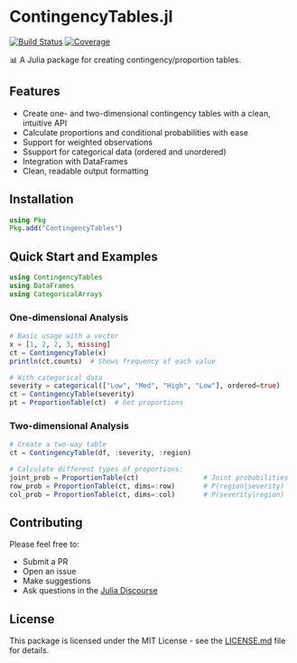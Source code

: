 # ContingencyTables.jl

[![Build Status](https://github.com/yanwenwang24/ContingencyTables.jl/workflows/CI/badge.svg)](https://github.com/yanwenwang24/ContingencyTables.jl/actions)
[![Coverage](https://codecov.io/gh/yanwenwang24/ContingencyTables.jl/branch/main/graph/badge.svg)](https://codecov.io/gh/yanwenwang24/ContingencyTables.jl)

📊 A Julia package for creating contingency/proportion tables.

## Features

- Create one- and two-dimensional contingency tables with a clean, intuitive API
- Calculate proportions and conditional probabilities with ease
- Support for weighted observations
- Ssupport for categorical data (ordered and unordered)
- Integration with DataFrames
- Clean, readable output formatting

## Installation

```julia
using Pkg
Pkg.add("ContingencyTables")
```

## Quick Start and Examples

```julia
using ContingencyTables
using DataFrames
using CategoricalArrays
```

### One-dimensional Analysis

```julia
# Basic usage with a vector
x = [1, 2, 2, 3, missing]
ct = ContingencyTable(x)
println(ct.counts)  # Shows frequency of each value

# With categorical data
severity = categorical(["Low", "Med", "High", "Low"], ordered=true)
ct = ContingencyTable(severity)
pt = ProportionTable(ct)  # Get proportions
```

### Two-dimensional Analysis

```julia
# Create a two-way table
ct = ContingencyTable(df, :severity, :region)

# Calculate different types of proportions:
joint_prob = ProportionTable(ct)                # Joint probabilities
row_prob = ProportionTable(ct, dims=:row)       # P(region|severity)
col_prob = ProportionTable(ct, dims=:col)       # P(severity|region)
```

## Contributing

Please feel free to:

- Submit a PR
- Open an issue
- Make suggestions
- Ask questions in the [Julia Discourse](https://discourse.julialang.org/)

## License

This package is licensed under the MIT License - see the [LICENSE.md](LICENSE.md) file for details.